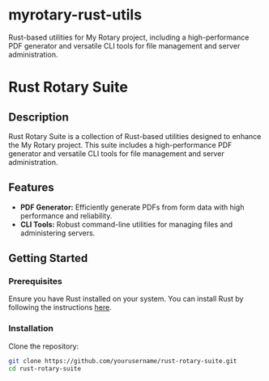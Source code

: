 # myrotary-rust-utils
Rust-based utilities for My Rotary project, including a high-performance PDF generator and versatile CLI tools for file management and server administration.

# Rust Rotary Suite

## Description

Rust Rotary Suite is a collection of Rust-based utilities designed to enhance the My Rotary project. This suite includes a high-performance PDF generator and versatile CLI tools for file management and server administration.

## Features

- **PDF Generator:** Efficiently generate PDFs from form data with high performance and reliability.
- **CLI Tools:** Robust command-line utilities for managing files and administering servers.

## Getting Started

### Prerequisites

Ensure you have Rust installed on your system. You can install Rust by following the instructions [here](https://www.rust-lang.org/tools/install).

### Installation

Clone the repository:

```sh
git clone https://github.com/yourusername/rust-rotary-suite.git
cd rust-rotary-suite
